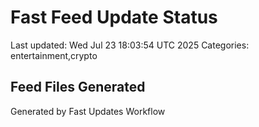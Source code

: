 # Fast Feed Update Status
Last updated: Wed Jul 23 18:03:54 UTC 2025
Categories: entertainment,crypto

## Feed Files Generated

Generated by Fast Updates Workflow
